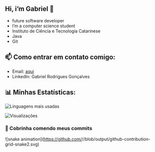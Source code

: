 ## Hi, i’m Gabriel 👋

- future software developer
-  I’m a computer science student
-  Instituto de Ciência e Tecnologia Catarinese
- Java
- Git

## 📫 Como entrar em contato comigo:
- Email: [aqui](mailto:gabriel2332rodrigues@gmail.com)
- LinkedIn: Gabriel Rodrigues Gonçalves 

## 📊 Minhas Estatísticas:
![Linguagens mais usadas](https://github-readme-stats.vercel.app/api/top-langs/?username=brieu2332&layout=compact&theme=dracula)

![Visualizações](https://komarev.com/ghpvc/?username=brieu2332&color=blue)

### 🐍 Cobrinha comendo meus commits
![snake animation](https://github.com/<seu brieu2332>/<seu brieu2332>/blob/output/github-contribution-grid-snake2.svg)
